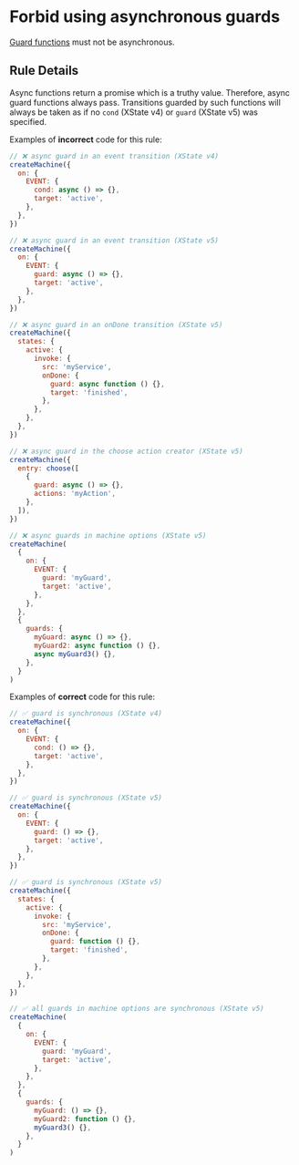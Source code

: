 # Forbid using asynchronous guards

[Guard functions](https://xstate.js.org/docs/guides/guards.html#guards-condition-functions) must not be asynchronous.

## Rule Details

Async functions return a promise which is a truthy value. Therefore, async guard functions always pass. Transitions guarded by such functions will always be taken as if no `cond` (XState v4) or `guard` (XState v5) was specified.

Examples of **incorrect** code for this rule:

```javascript
// ❌ async guard in an event transition (XState v4)
createMachine({
  on: {
    EVENT: {
      cond: async () => {},
      target: 'active',
    },
  },
})

// ❌ async guard in an event transition (XState v5)
createMachine({
  on: {
    EVENT: {
      guard: async () => {},
      target: 'active',
    },
  },
})

// ❌ async guard in an onDone transition (XState v5)
createMachine({
  states: {
    active: {
      invoke: {
        src: 'myService',
        onDone: {
          guard: async function () {},
          target: 'finished',
        },
      },
    },
  },
})

// ❌ async guard in the choose action creator (XState v5)
createMachine({
  entry: choose([
    {
      guard: async () => {},
      actions: 'myAction',
    },
  ]),
})

// ❌ async guards in machine options (XState v5)
createMachine(
  {
    on: {
      EVENT: {
        guard: 'myGuard',
        target: 'active',
      },
    },
  },
  {
    guards: {
      myGuard: async () => {},
      myGuard2: async function () {},
      async myGuard3() {},
    },
  }
)
```

Examples of **correct** code for this rule:

```javascript
// ✅ guard is synchronous (XState v4)
createMachine({
  on: {
    EVENT: {
      cond: () => {},
      target: 'active',
    },
  },
})

// ✅ guard is synchronous (XState v5)
createMachine({
  on: {
    EVENT: {
      guard: () => {},
      target: 'active',
    },
  },
})

// ✅ guard is synchronous (XState v5)
createMachine({
  states: {
    active: {
      invoke: {
        src: 'myService',
        onDone: {
          guard: function () {},
          target: 'finished',
        },
      },
    },
  },
})

// ✅ all guards in machine options are synchronous (XState v5)
createMachine(
  {
    on: {
      EVENT: {
        guard: 'myGuard',
        target: 'active',
      },
    },
  },
  {
    guards: {
      myGuard: () => {},
      myGuard2: function () {},
      myGuard3() {},
    },
  }
)
```
